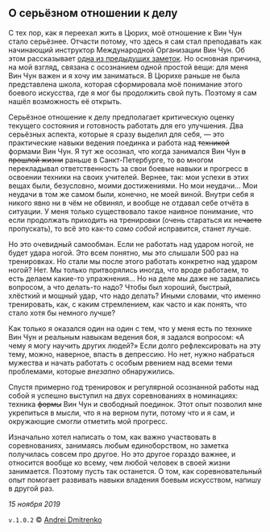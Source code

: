 ## О серьёзном отношении к делу

С тех пор, как я переехал жить в Цюрих, моё отношение к Вин Чун стало серьёзнее. Отчасти потому, что здесь я сам стал преподавать как начинающий инструктор Международной Организации Вин Чун. Об этом рассказывает [одна из предыдущих заметок](new_school.md). Но основная причина, на мой взгляд, связана с осознанием одной простой вещи: для меня Вин Чун важен и я хочу им заниматься. В Цюрихе раньше не была представлена школа, которая сформировала моё понимание этого боевого искусства, где я мог бы продолжить свой путь. Поэтому я сам нашёл возможность её открыть.

Серьёзное отношение к делу предполагает критическую оценку текущего состояния и готовность работать для его улучшения. Два серьёзных аспекта, которые я сразу выделил для себя, &mdash; это практические навыки ведения поединка и работа над ~~техникой~~ формами Вин Чун. Я тут же осознал, что когда занимался Вин Чун ~~в прошлой жизни~~ раньше в Санкт-Петербурге, то во многом перекладывал ответственность за свои боевые навыки и прогресс в освоении техники на своих учителей. Вернее, так: мои успехи в этих вещах были, безусловно, моими достижениями. Но мои неудачи... Мои неудачи в том же самом были, конечно, не моей виной. Внутри себя я никого явно ни в чём не обвинял, и вообще не отдавал себе отчёта в ситуации. У меня только существовало такое наивное понимание, что если продолжать приходить на тренировки (очень стараться их не~~часто~~ пропускать), то всё это как-то _само собой_ исправится, станет лучше.

Но это очевидный самообман. Если не работать над ударом ногой, не будет удара ногой. Это всем понятно, мы это слышали 500 раз на тренировках. Но стали мы после этого работать конкретно над ударом ногой? Нет. Мы только притворялись иногда, что вроде работаем, то есть делаем какие-то упражнения... Но на деле мы даже не задавались вопросом, а что делать-то надо? Чтобы был хороший, быстрый, хлёсткий и мощный удар, что надо делать? Иными словами, что именно тренировать, как, с каким стремлением, как часто и как понять, что стало хотя бы немного лучше?

Как только я оказался один на один с тем, что у меня есть по технике Вин Чун и реальным навыкам ведения боя, я задался вопросом: &laquo;А чему я могу научить других людей?&raquo;
Если долго рефлексировать на эту тему, можно, наверное, впасть в депрессию. Но нет, нужно набраться мужества и начать работать с особым рвением над всеми теми проблемами, которые _внезапно_ обнаружились.

Спустя примерно год тренировок и регулярной осознанной работы над собой я успешно выступил на двух соревнованиях в номинациях: техника ~~формы~~ Вин Чун и свободный поединок. Этот опыт позволил мне укрепиться в мысли, что я на верном пути, потому что и я сам, и окружающие смогли отметить мой прогресс.

Изначально хотел написать о том, как важно участвовать в соревнованиях, занимаясь любым единоборством, но заметка получилась совсем про другое. Но это другое гораздо важнее, и относится вообще ко всему, чем любой человек в своей жизни занимается. Поэтому пусть так останется. О том, как соревновательный опыт помогает развивать навыки владения боевым искусством, напишу в другой раз.  

_15 ноября 2019_

`v.1.0.2` &copy; [Andrei Dmitrenko](https://finelit.github.io/blog)
